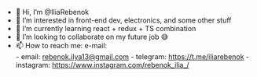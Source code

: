 - 👋 Hi, I’m @IliaRebenok
- 👀 I’m interested in front-end dev, electronics, and some other stuff
- 🌱 I’m currently learning react + redux + TS combination
- 💞️ I’m looking to collaborate on my future job 😅
- 📫 How to reach me: e-mail:  
      - email:      rebenok.ilya13@gmail.com
      - telegram:   https://t.me/iliarebenok
      - instagram:  https://www.instagram.com/rebenok_ilia_/

<!---
IliaRebenok/IliaRebenok is a ✨ special ✨ repository because its `README.md` (this file) appears on your GitHub profile.
You can click the Preview link to take a look at your changes.
--->
